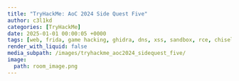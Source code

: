 ```yaml
---
title: "TryHackMe: AoC 2024 Side Quest Five"
author: c3l1kd
categories: [TryHackMe]
date: 2025-01-01 00:00:05 +0000
tags: [web, frida, game hacking, ghidra, dns, xss, sandbox, rce, chisel, docker, npm, node, git, jwt, sudo]
render_with_liquid: false
media_subpath: /images/tryhackme_aoc2024_sidequest_five/
image:
  path: room_image.png
---
```

